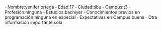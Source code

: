 ▫️ Nombre:yenifer ortega 
▫️ Edad:17
▫️ Ciudad:tibu
▫️ Campus:t3
▫️ Profesión:ninguna
▫️ Estudios:bachiyer
▫️ Conocimientos previos en programación:ninguna en especial
▫️ Expectativas en Campus:buena
▫️ Otra información importante:sola